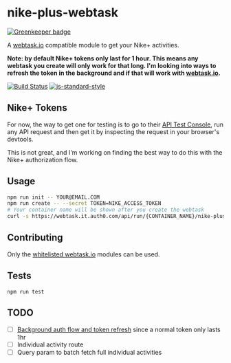 nike-plus-webtask
==================

[![Greenkeeper badge](https://badges.greenkeeper.io/lukekarrys/nike-plus-webtask.svg)](https://greenkeeper.io/)

A [webtask.io](https://webtask.io/) compatible module to get your Nike+ activities.

**Note: by default Nike+ tokens only last for 1 hour. This means any webtask you create will only work for that long. I'm looking into ways to refresh the token in the background and if that will work with [webtask.io](https://webtask.io).**

[![Build Status](https://travis-ci.org/lukekarrys/nike-plus-webtask.png?branch=master)](https://travis-ci.org/lukekarrys/nike-plus-webtask)
[![js-standard-style](https://img.shields.io/badge/code%20style-standard-brightgreen.svg?style=flat)](https://github.com/feross/standard)

## Nike+ Tokens

For now, the way to get one for testing is to go to their [API Test Console](https://developer.nike.com/documentation/api-docs/activity-services/list-activities.html), run any API request and then get it by inspecting the request in your browser's devtools.

This is not great, and I'm working on finding the best way to do this with the Nike+ authorization flow.


## Usage

```sh
npm run init -- YOUR@EMAIL.COM
npm run create -- --secret TOKEN=NIKE_ACCESS_TOKEN
# Your container name will be shown after you create the webtask
curl -s https://webtask.it.auth0.com/api/run/{CONTAINER_NAME}/nike-plus?webtask_no_cache=1
```


## Contributing

Only the [whitelisted webtask.io](https://tehsis.github.io/webtaskio-canirequire/) modules can be used.


## Tests

`npm run test`


## TODO

- [ ] [Background auth flow and token refresh](https://developer.nike.com/sdk/web-starter-guide1/using-the-javascript-sdk-sample-app.html#center-par_heading_11) since a normal token only lasts 1hr
- [ ] Individual activity route
- [ ] Query param to batch fetch full individual activities
